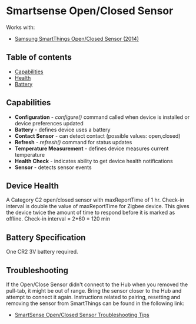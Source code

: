 # Smartsense Open/Closed Sensor



Works with: 

* [Samsung SmartThings Open/Closed Sensor (2014)](https://shop.smartthings.com/#!/packs/smartsense-open-closed-sensor/)

## Table of contents

* [Capabilities](#capabilities)
* [Health](#device-health)
* [Battery](#battery-specification)

## Capabilities

* **Configuration** - _configure()_ command called when device is installed or device preferences updated
* **Battery** - defines device uses a battery
* **Contact Sensor** - can detect contact (possible values: open,closed)
* **Refresh** - _refresh()_ command for status updates
* **Temperature Measurement** - defines device measures current temperature
* **Health Check** - indicates ability to get device health notifications
* **Sensor** - detects sensor events

## Device Health

A Category C2 open/closed sensor with maxReportTime of 1 hr.
Check-in interval is double the value of maxReportTime for Zigbee device. 
This gives the device twice the amount of time to respond before it is marked as offline.
Check-in interval = 2*60 = 120 min

## Battery Specification

One CR2 3V battery required.

## Troubleshooting

If the Open/Close Sensor didn't connect to the Hub when you removed the pull-tab, it might be out of range. 
Bring the sensor closer to the Hub and attempt to connect it again.
Instructions related to pairing, resetting and removing the sensor from SmartThings can be found in the following link:
* [SmartSense Open/Closed Sensor Troubleshooting Tips](https://support.smartthings.com/hc/en-us/articles/202836844-SmartSense-Open-Closed-Sensor)
